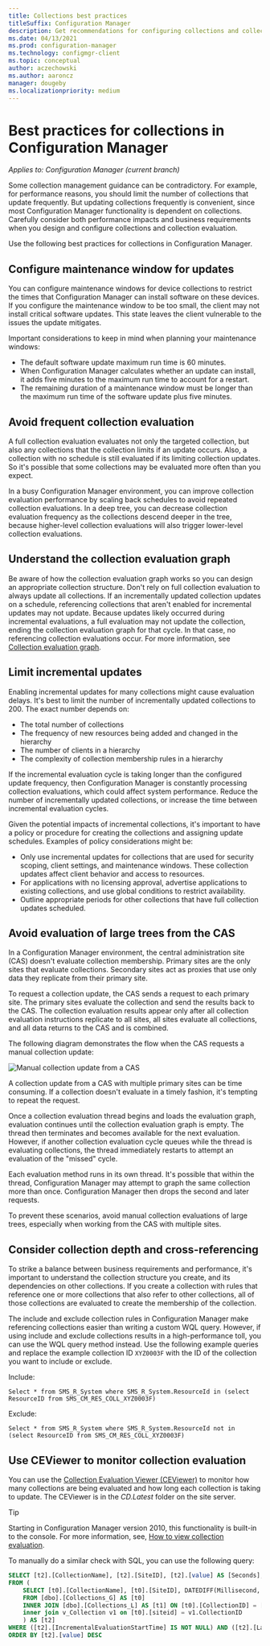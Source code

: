 ```yaml
---
title: Collections best practices
titleSuffix: Configuration Manager
description: Get recommendations for configuring collections and collection evaluation in Configuration Manager.
ms.date: 04/13/2021
ms.prod: configuration-manager
ms.technology: configmgr-client
ms.topic: conceptual
author: aczechowski
ms.author: aaroncz
manager: dougeby
ms.localizationpriority: medium
---
```


# Best practices for collections in Configuration Manager

*Applies to: Configuration Manager (current branch)*

Some collection management guidance can be contradictory. For example, for performance reasons, you should limit the number of collections that update frequently. But updating collections frequently is convenient, since most Configuration Manager functionality is dependent on collections. Carefully consider both performance impacts and business requirements when you design and configure collections and collection evaluation.

Use the following best practices for collections in Configuration Manager.  

## Configure maintenance window for updates

You can configure maintenance windows for device collections to restrict the times that Configuration Manager can install software on these devices. If you configure the maintenance window to be too small, the client may not install critical software updates. This state leaves the client vulnerable to the issues the update mitigates.

Important considerations to keep in mind when planning your maintenance windows:

- The default software update maximum run time is 60 minutes.
- When Configuration Manager calculates whether an update can install, it adds five minutes to the maximum run time to account for a restart.
- The remaining duration of a maintenance window must be longer than the maximum run time of the software update plus five minutes.

## Avoid frequent collection evaluation

A full collection evaluation evaluates not only the targeted collection, but also any collections that the collection limits if an update occurs. Also, a collection with no schedule is still evaluated if its limiting collection updates. So it's possible that some collections may be evaluated more often than you expect.

In a busy Configuration Manager environment, you can improve collection evaluation performance by scaling back schedules to avoid repeated collection evaluations. In a deep tree, you can decrease collection evaluation frequency as the collections descend deeper in the tree, because higher-level collection evaluations will also trigger lower-level collection evaluations.

## Understand the collection evaluation graph

Be aware of how the collection evaluation graph works so you can design an appropriate collection structure. Don't rely on full collection evaluation to always update all collections. If an incrementally updated collection updates on a schedule, referencing collections that aren't enabled for incremental updates may not update. Because updates likely occurred during incremental evaluations, a full evaluation may not update the collection, ending the collection evaluation graph for that cycle. In that case, no referencing collection evaluations occur. For more information, see [Collection evaluation graph](collection-evaluation.md#collection-evaluation-graph).

## <a name="bkmk_incremental"></a> Limit incremental updates

Enabling incremental updates for many collections might cause evaluation delays. It's best to limit the number of incrementally updated collections to 200. The exact number depends on:

- The total number of collections
- The frequency of new resources being added and changed in the hierarchy
- The number of clients in a hierarchy
- The complexity of collection membership rules in a hierarchy

If the incremental evaluation cycle is taking longer than the configured update frequency, then Configuration Manager is constantly processing collection evaluations, which could affect system performance. Reduce the number of incrementally updated collections, or increase the time between incremental evaluation cycles.

Given the potential impacts of incremental collections, it's important to have a policy or procedure for creating the collections and assigning update schedules. Examples of policy considerations might be:

- Only use incremental updates for collections that are used for security scoping, client settings, and maintenance windows. These collection updates affect client behavior and access to resources.
- For applications with no licensing approval, advertise applications to existing collections, and use global conditions to restrict availability.
- Outline appropriate periods for other collections that have full collection updates scheduled.

## Avoid evaluation of large trees from the CAS

In a Configuration Manager environment, the central administration site (CAS) doesn't evaluate collection membership. Primary sites are the only sites that evaluate collections. Secondary sites act as proxies that use only data they replicate from their primary site.

To request a collection update, the CAS sends a request to each primary site. The primary sites evaluate the collection and send the results back to the CAS. The collection evaluation results appear only after all collection evaluation instructions replicate to all sites, all sites evaluate all collections, and all data returns to the CAS and is combined.

The following diagram demonstrates the flow when the CAS requests a manual collection update:

![Manual collection update from a CAS](media/manual-collection-update-from-cas.png)

A collection update from a CAS with multiple primary sites can be time consuming. If a collection doesn't evaluate in a timely fashion, it's tempting to repeat the request.

Once a collection evaluation thread begins and loads the evaluation graph, evaluation continues until the collection evaluation graph is empty. The thread then terminates and becomes available for the next evaluation. However, if another collection evaluation cycle queues while the thread is evaluating collections, the thread immediately restarts to attempt an evaluation of the "missed" cycle.

Each evaluation method runs in its own thread. It's possible that within the thread, Configuration Manager may attempt to graph the same collection more than once. Configuration Manager then drops the second and later requests.

To prevent these scenarios, avoid manual collection evaluations of large trees, especially when working from the CAS with multiple sites.

## Consider collection depth and cross-referencing

To strike a balance between business requirements and performance, it's important to understand the collection structure you create, and its dependencies on other collections. If you create a collection with rules that reference one or more collections that also refer to other collections, all of those collections are evaluated to create the membership of the collection.

The include and exclude collection rules in Configuration Manager make referencing collections easier than writing a custom WQL query. However, if using include and exclude collections results in a high-performance toll, you can use the WQL query method instead. Use the following example queries and replace the example collection ID `XYZ0003F` with the ID of the collection you want to include or exclude.

Include:

`Select * from SMS_R_System where SMS_R_System.ResourceId in (select ResourceID from SMS_CM_RES_COLL_XYZ0003F)`

Exclude:

`Select * from SMS_R_System where SMS_R_System.ResourceId not in (select ResourceID from SMS_CM_RES_COLL_XYZ0003F)`

## Use CEViewer to monitor collection evaluation

You can use the [Collection Evaluation Viewer (CEViewer)](../../../support/ceviewer.md) to monitor how many collections are being evaluated and how long each collection is taking to update. The CEViewer is in the *CD.Latest* folder on the site server.

> [!Tip]
> Starting in Configuration Manager version 2010, this functionality is built-in to the console. For more information, see, [How to view collection evaluation](collection-evaluation-view.md).

To manually do a similar check with SQL, you can use the following query:

```sql
SELECT [t2].[CollectionName], [t2].[SiteID], [t2].[value] AS [Seconds], [t2].[LastIncrementalRefreshTime], [t2].[IncrementalMemberChanges] AS [IncChanges], [t2].[LastMemberChangeTime] AS [MemberChangeTime]
FROM (
    SELECT [t0].[CollectionName], [t0].[SiteID], DATEDIFF(Millisecond, [t1].[IncrementalEvaluationStartTime], [t1].[LastIncrementalRefreshTime]) * 0.001 AS [value], [t1].[LastIncrementalRefreshTime], [t1].[IncrementalMemberChanges], [t1].[LastMemberChangeTime], [t1].[IncrementalEvaluationStartTime], v1.[RefreshType]
    FROM [dbo].[Collections_G] AS [t0]
    INNER JOIN [dbo].[Collections_L] AS [t1] ON [t0].[CollectionID] = [t1].[CollectionID]
    inner join v_Collection v1 on [t0].[siteid] = v1.CollectionID
    ) AS [t2]
WHERE ([t2].[IncrementalEvaluationStartTime] IS NOT NULL) AND ([t2].[LastIncrementalRefreshTime] IS NOT NULL) and (refreshtype='4' or refreshtype='6')
ORDER BY [t2].[value] DESC
```